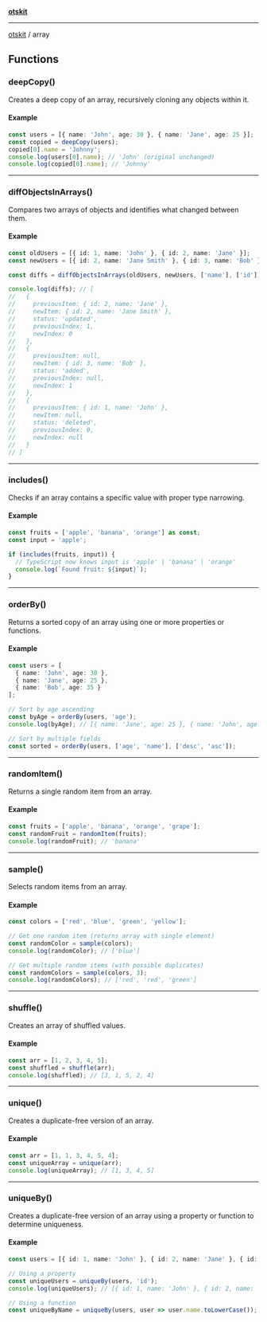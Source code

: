 [**otskit**](README.md)

***

[otskit](README.md) / array

## Functions

### deepCopy()

Creates a deep copy of an array, recursively cloning any objects within it.

#### Example

```ts
const users = [{ name: 'John', age: 30 }, { name: 'Jane', age: 25 }];
const copied = deepCopy(users);
copied[0].name = 'Johnny';
console.log(users[0].name); // 'John' (original unchanged)
console.log(copied[0].name); // 'Johnny'
```

***

### diffObjectsInArrays()

Compares two arrays of objects and identifies what changed between them.

#### Example

```ts
const oldUsers = [{ id: 1, name: 'John' }, { id: 2, name: 'Jane' }];
const newUsers = [{ id: 2, name: 'Jane Smith' }, { id: 3, name: 'Bob' }];

const diffs = diffObjectsInArrays(oldUsers, newUsers, ['name'], ['id']);

console.log(diffs); // [
//   {
//     previousItem: { id: 2, name: 'Jane' },
//     newItem: { id: 2, name: 'Jane Smith' },
//     status: 'updated',
//     previousIndex: 1,
//     newIndex: 0
//   },
//   {
//     previousItem: null,
//     newItem: { id: 3, name: 'Bob' },
//     status: 'added',
//     previousIndex: null,
//     newIndex: 1
//   },
//   {
//     previousItem: { id: 1, name: 'John' },
//     newItem: null,
//     status: 'deleted',
//     previousIndex: 0,
//     newIndex: null
//   }
// ]
```

***

### includes()

Checks if an array contains a specific value with proper type narrowing.

#### Example

```ts
const fruits = ['apple', 'banana', 'orange'] as const;
const input = 'apple';

if (includes(fruits, input)) {
  // TypeScript now knows input is 'apple' | 'banana' | 'orange'
  console.log(`Found fruit: ${input}`);
}
```

***

### orderBy()

Returns a sorted copy of an array using one or more properties or functions.

#### Example

```ts
const users = [
  { name: 'John', age: 30 },
  { name: 'Jane', age: 25 },
  { name: 'Bob', age: 35 }
];

// Sort by age ascending
const byAge = orderBy(users, 'age');
console.log(byAge); // [{ name: 'Jane', age: 25 }, { name: 'John', age: 30 }, { name: 'Bob', age: 35 }]

// Sort by multiple fields
const sorted = orderBy(users, ['age', 'name'], ['desc', 'asc']);
```

***

### randomItem()

Returns a single random item from an array.

#### Example

```ts
const fruits = ['apple', 'banana', 'orange', 'grape'];
const randomFruit = randomItem(fruits);
console.log(randomFruit); // 'banana'
```

***

### sample()

Selects random items from an array.

#### Example

```ts
const colors = ['red', 'blue', 'green', 'yellow'];

// Get one random item (returns array with single element)
const randomColor = sample(colors);
console.log(randomColor); // ['blue']

// Get multiple random items (with possible duplicates)
const randomColors = sample(colors, 3);
console.log(randomColors); // ['red', 'red', 'green']
```

***

### shuffle()

Creates an array of shuffled values.

#### Example

```ts
const arr = [1, 2, 3, 4, 5];
const shuffled = shuffle(arr);
console.log(shuffled); // [3, 1, 5, 2, 4]
```

***

### unique()

Creates a duplicate-free version of an array.

#### Example

```ts
const arr = [1, 1, 3, 4, 5, 4];
const uniqueArray = unique(arr);
console.log(uniqueArray); // [1, 3, 4, 5]
```

***

### uniqueBy()

Creates a duplicate-free version of an array using a property or function to determine uniqueness.

#### Example

```ts
const users = [{ id: 1, name: 'John' }, { id: 2, name: 'Jane' }, { id: 1, name: 'John' }];

// Using a property
const uniqueUsers = uniqueBy(users, 'id');
console.log(uniqueUsers); // [{ id: 1, name: 'John' }, { id: 2, name: 'Jane' }]

// Using a function
const uniqueByName = uniqueBy(users, user => user.name.toLowerCase());
```
